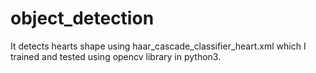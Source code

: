 # object_detection
It detects hearts shape using haar_cascade_classifier_heart.xml which I trained and tested using opencv library in python3.
